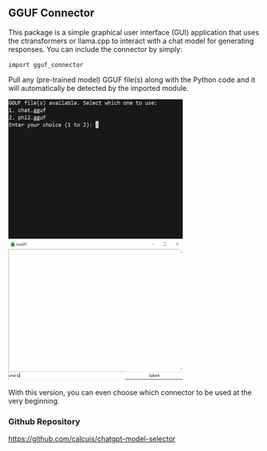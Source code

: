## GGUF Connector

This package is a simple graphical user interface (GUI) application that uses the ctransformers or llama.cpp to interact with a chat model for generating responses. You can include the connector by simply:

```
import gguf_connector 
```

Pull any (pre-trained model) GGUF file(s) along with the Python code and it will automatically be detected by the imported module.

[<img src="https://raw.githubusercontent.com/calcuis/chatgpt-model-selector/master/demo.gif" width="350" height="280">](https://github.com/calcuis/chatgpt-model-selector/blob/main/demo.gif)
[<img src="https://raw.githubusercontent.com/calcuis/chatgpt-model-selector/master/demo1.gif" width="350" height="280">](https://github.com/calcuis/chatgpt-model-selector/blob/main/demo1.gif)

With this version, you can even choose which connector to be used at the very beginning.

### Github Repository 
https://github.com/calcuis/chatgpt-model-selector
